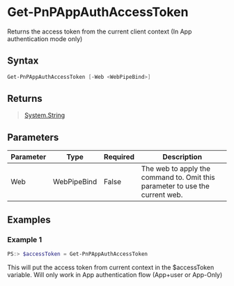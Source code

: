 # Get-PnPAppAuthAccessToken
Returns the access token from the current client context (In App authentication mode only)
## Syntax
```powershell
Get-PnPAppAuthAccessToken [-Web <WebPipeBind>]
```


## Returns
>[System.String](https://msdn.microsoft.com/en-us/library/system.string.aspx)

## Parameters
Parameter|Type|Required|Description
---------|----|--------|-----------
|Web|WebPipeBind|False|The web to apply the command to. Omit this parameter to use the current web.|
## Examples

### Example 1
```powershell
PS:> $accessToken = Get-PnPAppAuthAccessToken
```
This will put the access token from current context in the $accessToken variable. Will only work in App authentication flow (App+user or App-Only)
